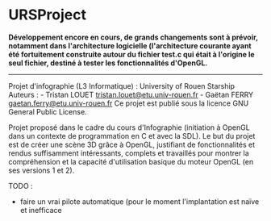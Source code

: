 URSProject
==========


**Développement encore en cours, de grands changements sont à prévoir,
notamment dans l'architecture logicielle (l'architecture courante ayant
été fortuitement construite autour du fichier test.c qui était à
l'origine le seul fichier, destiné à tester les fonctionnalités d'OpenGL.**

------------------------------------------------------------------------

Projet d'infographie (L3 Informatique) : University of Rouen Starship
Auteurs : - Tristan LOUET <tristan.louet@etu.univ-rouen.fr>
          - Gaëtan FERRY <gaetan.ferry@etu.univ-rouen.fr>
Ce projet est publié sous la licence GNU General Public License.

Projet proposé dans le cadre du cours d'Infographie (initiation à OpenGL dans un contexte de programmation en C et
avec la SDL). Le but du projet est de créer une scène 3D grâce à OpenGL, justifiant de fonctionnalités et rendus
suffisamment intéressants, complets et travaillés pour montrer la compréhension et la capacité d'utilisation basique
du moteur OpenGL (en ses versions 1 et 2).

TODO :

- faire un vrai pilote automatique (pour le moment l'implantation est
  naïve et inefficace
